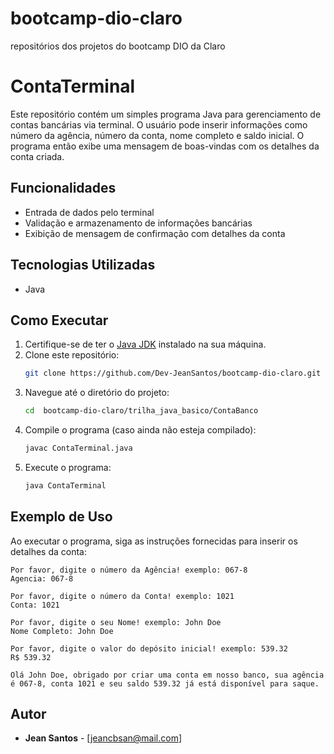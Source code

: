 # bootcamp-dio-claro
repositórios dos projetos do bootcamp DIO da Claro


# ContaTerminal

Este repositório contém um simples programa Java para gerenciamento de contas bancárias via terminal. O usuário pode inserir informações como número da agência, número da conta, nome completo e saldo inicial. O programa então exibe uma mensagem de boas-vindas com os detalhes da conta criada.

## Funcionalidades

- Entrada de dados pelo terminal
- Validação e armazenamento de informações bancárias
- Exibição de mensagem de confirmação com detalhes da conta

## Tecnologias Utilizadas

- Java

## Como Executar

1. Certifique-se de ter o [Java JDK](https://www.oracle.com/java/technologies/javase-jdk11-downloads.html) instalado na sua máquina.
2. Clone este repositório:
   ```bash
   git clone https://github.com/Dev-JeanSantos/bootcamp-dio-claro.git
   ```
3. Navegue até o diretório do projeto:
   ```bash
   cd  bootcamp-dio-claro/trilha_java_basico/ContaBanco
   ```
4. Compile o programa (caso ainda não esteja compilado):
   ```bash
   javac ContaTerminal.java
   ```
5. Execute o programa:
   ```bash
   java ContaTerminal
   ```

## Exemplo de Uso

Ao executar o programa, siga as instruções fornecidas para inserir os detalhes da conta:

```
Por favor, digite o número da Agência! exemplo: 067-8
Agencia: 067-8

Por favor, digite o número da Conta! exemplo: 1021
Conta: 1021

Por favor, digite o seu Nome! exemplo: John Doe
Nome Completo: John Doe

Por favor, digite o valor do depósito inicial! exemplo: 539.32
R$ 539.32

Olá John Doe, obrigado por criar uma conta em nosso banco, sua agência é 067-8, conta 1021 e seu saldo 539.32 já está disponível para saque.
```

## Autor

- **Jean Santos** - [jeancbsan@mail.com]
